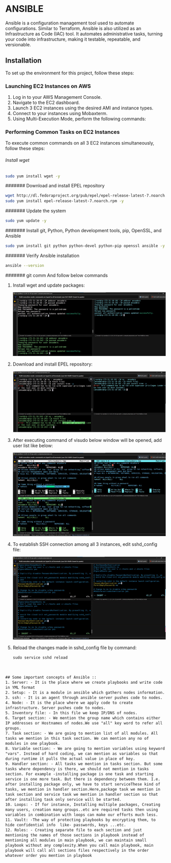 # ANSIBLE 

Ansible is a configuration management tool used to automate configurations. Similar to Terraform, Ansible is also utilized as an Infrastructure as Code (IAC) tool. It automates administrative tasks, turning your code into infrastructure, making it testable, repeatable, and versionable.

## Installation

To set up the environment for this project, follow these steps:

### Launching EC2 Instances on AWS

1. Log in to your AWS Management Console.
2. Navigate to the EC2 dashboard.
3. Launch 3 EC2 instances using the desired AMI and instance types.
4. Connect to your instances using Mobaxterm.
5. Using Multi-Execution Mode, perform the following commands:

### Performing Common Tasks on EC2 Instances

To execute common commands on all 3 EC2 instances simultaneously, follow these steps:

###### Install wget
```bash
sudo yum install wget -y
```

####### Download and install EPEL repository
```bash
wget http://dl.fedoraproject.org/pub/epel/epel-release-latest-7.noarch.rpm
sudo yum install epel-release-latest-7.noarch.rpm -y
```

####### Update the system
```bash
sudo yum update -y
```

#######  Install git, Python, Python development tools, pip, OpenSSL, and Ansible
```bash
sudo yum install git python python-devel python-pip openssl ansible -y
```

#######  Verify Ansible installation
```bash
ansible --version
```

####### git comm And follow below commands

1. Install wget and update packages:

   ![Step 1](imgs/1.png)

2. Download and install EPEL repository:

   ![Step 2](imgs/2.png)

3. After executing command of visudo below window will be opened, add user list like below:

   ![Step 3](imgs/3.png)

4. To establish SSH connection among all 3 instances, edit sshd_config file:

   ![Step 4](imgs/4.png)

5. Reload the changes made in sshd_config file by command:
   ```
   sudo service sshd reload
```


## Some important concepts of Ansible ::
1. Server: - It is the place where we create playbooks and write code in YML format
2. Setup: - It is a module in ansible which gathers nodes information.
3. ssh: - It is an agent through ansible server pushes code to nodes.
4. Node: - It is the place where we apply code to create infrastructure. Server pushes code to nodes.
5. Inventory file: - In this file we keep IP/DNS of nodes.
6. Target section: - We mention the group name which contains either IP addresses or Hostnames of nodes.We use "all" key word to refer all groups.
7. Task section: - We are going to mention list of all modules. All tasks we mention in this task section. We can mention any no of modules in one playbook.
8. Variable section: - We are going to mention variables using keyword "vars". Instead of hard coding, we can mention as variables so that during runtime it pulls the actual value in place of key.
9. Handler section: - All tasks we mention in tasks section. But some tasks where dependency is there, we should not mention in tasks section. For example -installing package is one task and starting service is one more task. But there is dependency between them. I.e. after installing package only, we have to start serviceThese kind of tasks, we mention in handler section.Here,package task we mention in task section and service task we mention in handler section so that after installing task only service will be started.
10. Loops: - If for instance, Installing multiple packages, Creating many users, creation many groups..etc are required tasks then using variables in combination with loops can make our efforts much less.
11. Vault: -The way of protecting playbooks by encrypting them, to hide confidential info  like- passwords, keys ...etc.
12. Roles: - Creating separate file to each section and just mentioning the names of those sections in playbook instead of mentioning all modules in main playbook, we can maintain small playbook without any complexity.When you call main playbook, main playbook will call all sections files respectively in the order whatever order you mention in playbook

